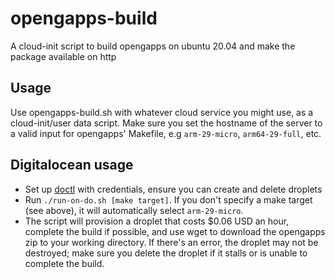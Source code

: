 opengapps-build
===============

A cloud-init script to build opengapps on ubuntu 20.04 and make the package available on http

Usage
-----

Use opengapps-build.sh with whatever cloud service you might use, as a cloud-init/user data script. Make sure you set the hostname of the server to a valid input for opengapps' Makefile, e.g `arm-29-micro`, `arm64-29-full`, etc.

Digitalocean usage
------------------

* Set up [doctl](https://www.digitalocean.com/community/tutorials/how-to-use-doctl-the-official-digitalocean-command-line-client) with credentials, ensure you can create and delete droplets
* Run `./run-on-do.sh [make target]`. If you don't specify a make target (see above), it will automatically select `arm-29-micro`.
* The script will provision a droplet that costs $0.06 USD an hour, complete the build if possible, and use wget to download the opengapps zip to your working directory. If there's an error, the droplet may not be destroyed; make sure you delete the droplet if it stalls or is unable to complete the build.
